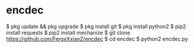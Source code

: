 # encdec
$ pkg update && pkg upgrade
$ pkg install git
$ pkg install python2
$ pip2 install requests
$ pip2 install mechanize
$ git clone https://github.com/FergxXxianZ/encdec
$ cd encdec
$ python2 encdec.py
